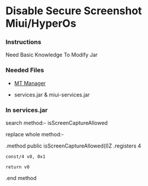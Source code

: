 # Disable Secure Screenshot Miui/HyperOs


### Instructions
Need Basic Knowledge To Modify Jar

### Needed Files
- [MT Manager](https://t.me/mtmanager) 

- services.jar & miui-services.jar


### In services.jar
search method:- isScreenCaptureAllowed

replace whole method:-

.method public isScreenCaptureAllowed(I)Z
    .registers 4

    const/4 v0, 0x1

    return v0
.end method
